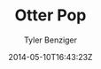 ---
title: "Otter Pop"
github: https://github.com/tybenz/otter-pop/
demo: http://tybenz.com/otter-pop
author: Tyler Benziger

ssg:
  - Jekyll
cms:
  - No Cms
date: 2014-05-10T16:43:23Z
github_branch: gh-pages
description: "The world's greatest jekyll theme"
---